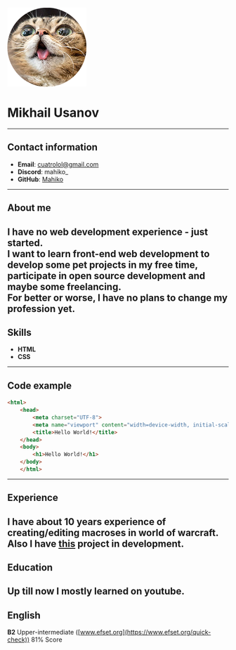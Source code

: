 ![Avatar](Cat-avatar-rounded.png)
# __Mikhail Usanov__
---
## __Contact information__
- __Email__: cuatrolol@gmail.com
- __Discord__: mahiko_
- __GitHub__: [Mahiko](https://github.com/Mahiko)
---
## __About me__
I have no web development experience - just started.\
I want to learn front-end web development to develop some pet projects in my free time, participate in open source development and maybe some freelancing.\
For better or worse, I have no plans to change my profession yet.
---
## __Skills__
- __HTML__
- __CSS__
---
## __Code example__
```html
<html>
    <head>
    	<meta charset="UTF-8">
    	<meta name="viewport" content="width=device-width, initial-scale=1.0">
    	<title>Hello World!</title>
    </head>
    <body>
    	<h1>Hello World!</h1>
    </body>
    </html>
```
---
## __Experience__
I have about 10 years experience of creating/editing macroses in world of warcraft.\
Also I have [this](https://mahiko.github.io/rsschool-cv/cv) project in development.
---
## __Education__
Up till now I mostly learned on youtube.
---
## __English__
__B2__ Upper-intermediate ([www.efset.org](https://www.efset.org/quick-check)) 81% Score
